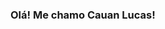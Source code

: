 ### Olá! Me chamo Cauan Lucas!

<!--
**cauanlsreis/cauanlsreis** is a ✨ _special_ ✨ repository because its `README.md` (this file) appears on your GitHub profile.

Here are some ideas to get you started:

- 👨‍🎓 Estudante
- 📚 Bacharelado em Ciência da Computação
- 💻 Estudando IA em python...
- 😄 Pronouns: ele/dele

<div align="center">
  <a href="https://github.com/cauanlsreis">
  <img height="180em" src="https://github-readme-stats.vercel.app/api?username=cauanlsreis&show_icons=true&theme=dark&include_all_commits=true&count_private=true"/>
  <img height="180em" src="https://github-readme-stats.vercel.app/api/top-langs/?username=cauanlsreis&layout=compact&langs_count=7&theme=dark"/>
</div>

<div>  
  <a href = "cauanlucas.reis@gmail.com"><img src="https://img.shields.io/badge/-Gmail-%23333?style=for-the-badge&logo=gmail&logoColor=white" target="_blank"></a>
  <a href="http://www.linkedin.com/in/cauanlucasreis" target="_blank"><img src="https://img.shields.io/badge/-LinkedIn-%230077B5?style=for-the-badge&logo=linkedin&logoColor=white" target="_blank"></a> 
</div>
